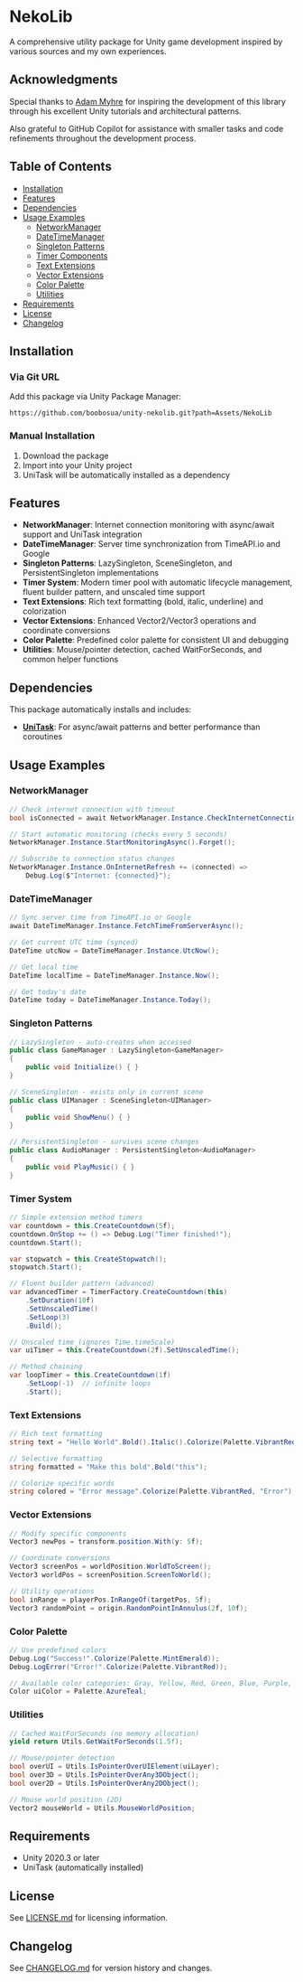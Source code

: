 # NekoLib

A comprehensive utility package for Unity game development inspired by various sources and my own experiences.

## Acknowledgments

Special thanks to [Adam Myhre](https://github.com/adammyhre) for inspiring the development of this library through his excellent Unity tutorials and architectural patterns.

Also grateful to GitHub Copilot for assistance with smaller tasks and code refinements throughout the development process.

## Table of Contents

- [Installation](#installation)
- [Features](#features)
- [Dependencies](#dependencies)
- [Usage Examples](#usage-examples)
  - [NetworkManager](#networkmanager)
  - [DateTimeManager](#datetimemanager)
  - [Singleton Patterns](#singleton-patterns)
  - [Timer Components](#timer-components)
  - [Text Extensions](#text-extensions)
  - [Vector Extensions](#vector-extensions)
  - [Color Palette](#color-palette)
  - [Utilities](#utilities)
- [Requirements](#requirements)
- [License](#license)
- [Changelog](#changelog)

## Installation

### Via Git URL

Add this package via Unity Package Manager:

```
https://github.com/boobosua/unity-nekolib.git?path=Assets/NekoLib
```

### Manual Installation

1. Download the package
2. Import into your Unity project
3. UniTask will be automatically installed as a dependency

## Features

- **NetworkManager**: Internet connection monitoring with async/await support and UniTask integration
- **DateTimeManager**: Server time synchronization from TimeAPI.io and Google
- **Singleton Patterns**: LazySingleton, SceneSingleton, and PersistentSingleton implementations
- **Timer System**: Modern timer pool with automatic lifecycle management, fluent builder pattern, and unscaled time support
- **Text Extensions**: Rich text formatting (bold, italic, underline) and colorization
- **Vector Extensions**: Enhanced Vector2/Vector3 operations and coordinate conversions
- **Color Palette**: Predefined color palette for consistent UI and debugging
- **Utilities**: Mouse/pointer detection, cached WaitForSeconds, and common helper functions

## Dependencies

This package automatically installs and includes:

- **[UniTask](https://github.com/Cysharp/UniTask)**: For async/await patterns and better performance than coroutines

## Usage Examples

### NetworkManager

```csharp
// Check internet connection with timeout
bool isConnected = await NetworkManager.Instance.CheckInternetConnectionAsync();

// Start automatic monitoring (checks every 5 seconds)
NetworkManager.Instance.StartMonitoringAsync().Forget();

// Subscribe to connection status changes
NetworkManager.Instance.OnInternetRefresh += (connected) =>
    Debug.Log($"Internet: {connected}");
```

### DateTimeManager

```csharp
// Sync server time from TimeAPI.io or Google
await DateTimeManager.Instance.FetchTimeFromServerAsync();

// Get current UTC time (synced)
DateTime utcNow = DateTimeManager.Instance.UtcNow();

// Get local time
DateTime localTime = DateTimeManager.Instance.Now();

// Get today's date
DateTime today = DateTimeManager.Instance.Today();
```

### Singleton Patterns

```csharp
// LazySingleton - auto-creates when accessed
public class GameManager : LazySingleton<GameManager>
{
    public void Initialize() { }
}

// SceneSingleton - exists only in current scene
public class UIManager : SceneSingleton<UIManager>
{
    public void ShowMenu() { }
}

// PersistentSingleton - survives scene changes
public class AudioManager : PersistentSingleton<AudioManager>
{
    public void PlayMusic() { }
}
```

### Timer System

```csharp
// Simple extension method timers
var countdown = this.CreateCountdown(5f);
countdown.OnStop += () => Debug.Log("Timer finished!");
countdown.Start();

var stopwatch = this.CreateStopwatch();
stopwatch.Start();

// Fluent builder pattern (advanced)
var advancedTimer = TimerFactory.CreateCountdown(this)
    .SetDuration(10f)
    .SetUnscaledTime()
    .SetLoop(3)
    .Build();

// Unscaled time (ignores Time.timeScale)
var uiTimer = this.CreateCountdown(2f).SetUnscaledTime();

// Method chaining
var loopTimer = this.CreateCountdown(1f)
    .SetLoop(-1)  // infinite loops
    .Start();
```

### Text Extensions

```csharp
// Rich text formatting
string text = "Hello World".Bold().Italic().Colorize(Palette.VibrantRed);

// Selective formatting
string formatted = "Make this bold".Bold("this");

// Colorize specific words
string colored = "Error message".Colorize(Palette.VibrantRed, "Error");
```

### Vector Extensions

```csharp
// Modify specific components
Vector3 newPos = transform.position.With(y: 5f);

// Coordinate conversions
Vector3 screenPos = worldPosition.WorldToScreen();
Vector3 worldPos = screenPosition.ScreenToWorld();

// Utility operations
bool inRange = playerPos.InRangeOf(targetPos, 5f);
Vector3 randomPoint = origin.RandomPointInAnnulus(2f, 10f);
```

### Color Palette

```csharp
// Use predefined colors
Debug.Log("Success!".Colorize(Palette.MintEmerald));
Debug.LogError("Error!".Colorize(Palette.VibrantRed));

// Available color categories: Gray, Yellow, Red, Green, Blue, Purple, Orange
Color uiColor = Palette.AzureTeal;
```

### Utilities

```csharp
// Cached WaitForSeconds (no memory allocation)
yield return Utils.GetWaitForSeconds(1.5f);

// Mouse/pointer detection
bool overUI = Utils.IsPointerOverUIElement(uiLayer);
bool over3D = Utils.IsPointerOverAny3DObject();
bool over2D = Utils.IsPointerOverAny2DObject();

// Mouse world position (2D)
Vector2 mouseWorld = Utils.MouseWorldPosition;
```

## Requirements

- Unity 2020.3 or later
- UniTask (automatically installed)

## License

See [LICENSE.md](LICENSE.md) for licensing information.

## Changelog

See [CHANGELOG.md](CHANGELOG.md) for version history and changes.
